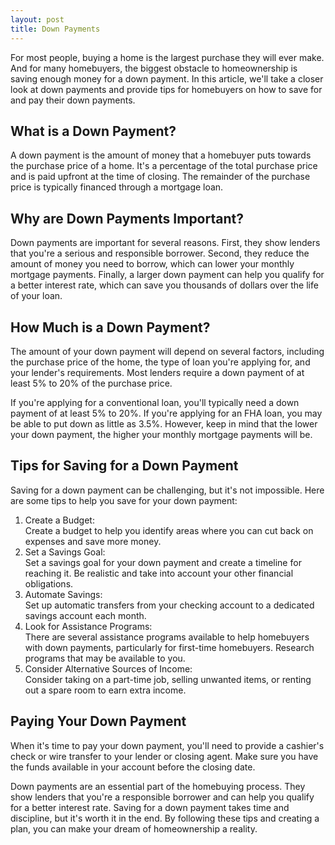 ```yaml
---
layout: post
title: Down Payments
---
```

<p>For most people, buying a home is the largest purchase they will ever make. And for many homebuyers, the biggest obstacle to homeownership is saving enough money for a down payment. In this article, we'll take a closer look at down payments and provide tips for homebuyers on how to save for and pay their down payments.</p>

<h2>What is a Down Payment?</h2>

<p>A down payment is the amount of money that a homebuyer puts towards the purchase price of a home. It's a percentage of the total purchase price and is paid upfront at the time of closing. The remainder of the purchase price is typically financed through a mortgage loan.</p>

<h2>Why are Down Payments Important?</h2>

<p>Down payments are important for several reasons. First, they show lenders that you're a serious and responsible borrower. Second, they reduce the amount of money you need to borrow, which can lower your monthly mortgage payments. Finally, a larger down payment can help you qualify for a better interest rate, which can save you thousands of dollars over the life of your loan.</p>

<h2>How Much is a Down Payment?</h2>

<p>The amount of your down payment will depend on several factors, including the purchase price of the home, the type of loan you're applying for, and your lender's requirements. Most lenders require a down payment of at least 5% to 20% of the purchase price.</p>

<p>If you're applying for a conventional loan, you'll typically need a down payment of at least 5% to 20%. If you're applying for an FHA loan, you may be able to put down as little as 3.5%. However, keep in mind that the lower your down payment, the higher your monthly mortgage payments will be.</p>

<h2>Tips for Saving for a Down Payment</h2>

<p>Saving for a down payment can be challenging, but it's not impossible. Here are some tips to help you save for your down payment:</p>

<ol>
<li>Create a Budget:<br>Create a budget to help you identify areas where you can cut back on expenses and save more money.</li>

<li>Set a Savings Goal:<br>Set a savings goal for your down payment and create a timeline for reaching it. Be realistic and take into account your other financial obligations.</li>

<li>Automate Savings:<br>Set up automatic transfers from your checking account to a dedicated savings account each month.</li>

<li>Look for Assistance Programs:<br>There are several assistance programs available to help homebuyers with down payments, particularly for first-time homebuyers. Research programs that may be available to you.</li>

<li>Consider Alternative Sources of Income:<br>Consider taking on a part-time job, selling unwanted items, or renting out a spare room to earn extra income.</li>
</ol>

<h2>Paying Your Down Payment</h2>

<p>When it's time to pay your down payment, you'll need to provide a cashier's check or wire transfer to your lender or closing agent. Make sure you have the funds available in your account before the closing date.</p>

<p>Down payments are an essential part of the homebuying process. They show lenders that you're a responsible borrower and can help you qualify for a better interest rate. Saving for a down payment takes time and discipline, but it's worth it in the end. By following these tips and creating a plan, you can make your dream of homeownership a reality.</p>
